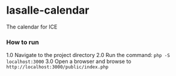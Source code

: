 # lasalle-calendar

The calendar for ICE

### How to run

1.0 Navigate to the project directory
2.0 Run the command: `php -S localhost:3000`
3.0 Open a browser and browse to `http://localhost:3000/public/index.php`
